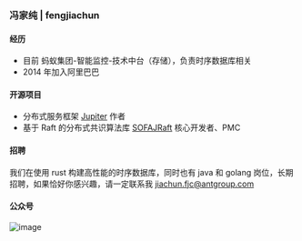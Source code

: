 ### 冯家纯 | fengjiachun
#### 经历
- 目前 蚂蚁集团-智能监控-技术中台（存储），负责时序数据库相关
- 2014 年加入阿里巴巴

#### 开源项目
- 分布式服务框架 [Jupiter](https://github.com/fengjiachun/Jupiter) 作者
- 基于 Raft 的分布式共识算法库 [SOFAJRaft](https://github.com/sofastack/sofa-jraft) 核心开发者、PMC

#### 招聘
我们在使用 rust 构建高性能的时序数据库，同时也有 java 和 golang 岗位，长期招聘，如果恰好你感兴趣，请一定联系我 jiachun.fjc@antgroup.com

#### 公众号
![image](https://user-images.githubusercontent.com/3860496/133050062-a9d7bfd2-7d64-4d7d-81d5-dec90bf44ea3.png)



<!--
**fengjiachun/fengjiachun** is a ✨ _special_ ✨ repository because its `README.md` (this file) appears on your GitHub profile.

Here are some ideas to get you started:

- 🔭 I’m currently working on ...
- 🌱 I’m currently learning ...
- 👯 I’m looking to collaborate on ...
- 🤔 I’m looking for help with ...
- 💬 Ask me about ...
- 📫 How to reach me: ...
- 😄 Pronouns: ...
- ⚡ Fun fact: ...
-->
